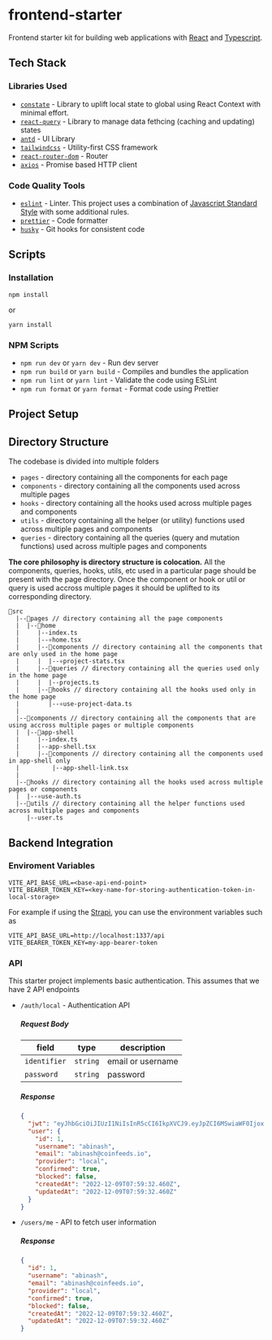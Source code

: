 # frontend-starter

Frontend starter kit for building web applications with [React](https://reactjs.org/) and [Typescript](https://www.typescriptlang.org/).

## Tech Stack

### Libraries Used

- [`constate`](https://www.npmjs.com/package/constate) - Library to uplift local state to global using React Context with minimal effort.
- [`react-query`](https://tanstack.com/query/v4) - Library to manage data fethcing (caching and updating) states
- [`antd`](https://ant.design/) - UI Library
- [`tailwindcss`](https://tailwindcss.com/) - Utility-first CSS framework
- [`react-router-dom`](https://reactrouter.com/) - Router
- [`axios`](https://www.npmjs.com/package/axios) - Promise based HTTP client

### Code Quality Tools

- [`eslint`](https://eslint.org/) - Linter. This project uses a combination of [Javascript Standard Style](https://standardjs.com/) with some additional rules.
- [`prettier`](https://prettier.io/) - Code formatter
- [`husky`](https://typicode.github.io/husky/) - Git hooks for consistent code

## Scripts

### Installation

```
npm install
```

or

```
yarn install
```

### NPM Scripts

- `npm run dev` or `yarn dev` - Run dev server
- `npm run build` or `yarn build` - Compiles and bundles the application
- `npm run lint` or `yarn lint` - Validate the code using ESLint
- `npm run format` or `yarn format` - Format code using Prettier

## Project Setup

## Directory Structure

The codebase is divided into multiple folders

- `pages` - directory containing all the components for each page
- `components` - directory containing all the components used across multiple pages
- `hooks` - directory containing all the hooks used across multiple pages and components
- `utils` - directory containing all the helper (or utility) functions used across multiple pages and components
- `queries` - directory containing all the queries (query and mutation functions) used across multiple pages and components

**The core philosophy is directory structure is colocation.** All the components, queries, hooks, utils, etc used in a particular page should be present with the page directory. Once the component or hook or util or query is used accross multiple pages it should be uplifted to its corresponding directory.

```
📁src
  |--📁pages // directory containing all the page components
  |  |--📁home
  |     |--index.ts
  |     |--⚛️home.tsx
  |     |--📁components // directory containing all the components that are only used in the home page
  |     |  |--⚛️project-stats.tsx
  |     |--📁queries // directory containing all the queries used only in the home page
  |     |  |--projects.ts
  |     |--📁hooks // directory containing all the hooks used only in the home page
  |        |--⚛️use-project-data.ts
  |
  |--📁components // directory containing all the components that are using accross multiple pages or multiple components
  |  |--📁app-shell
  |     |--index.ts
  |     |--app-shell.tsx
  |     |--📁components // directory containing all the components used in app-shell only
  |         |--app-shell-link.tsx
  |
  |--📁hooks // directory containing all the hooks used across multiple pages or components
  |  |--⚛️use-auth.ts
  |--📁utils // directory containing all the helper functions used across multiple pages and components
     |--user.ts
```

## Backend Integration

### Enviroment Variables

```
VITE_API_BASE_URL=<base-api-end-point>
VITE_BEARER_TOKEN_KEY=<key-name-for-storing-authentication-token-in-local-storage>
```

For example if using the [Strapi](https://strapi.io/), you can use the environment variables such as

```env
VITE_API_BASE_URL=http://localhost:1337/api
VITE_BEARER_TOKEN_KEY=my-app-bearer-token
```

### API

This starter project implements basic authentication. This assumes that we have 2 API endpoints

- `/auth/local` - Authentication API

  ##### Request Body

  | field        | type     | description       |
  | ------------ | -------- | ----------------- |
  | `identifier` | `string` | email or username |
  | `password`   | `string` | password          |

  ##### Response

  ```json
  {
    "jwt": "eyJhbGciOiJIUzI1NiIsInR5cCI6IkpXVCJ9.eyJpZCI6MSwiaWF0IjoxNjcwNTg4MTczLCJleHAiOjE2NzMxODAxNzN9.xNbyaxTNHunIeOzcfV-7nF8aAOjQKXm3NGO40ozw2Ro",
    "user": {
      "id": 1,
      "username": "abinash",
      "email": "abinash@coinfeeds.io",
      "provider": "local",
      "confirmed": true,
      "blocked": false,
      "createdAt": "2022-12-09T07:59:32.460Z",
      "updatedAt": "2022-12-09T07:59:32.460Z"
    }
  }
  ```

- `/users/me` - API to fetch user information

  ##### Response

  ```json
  {
    "id": 1,
    "username": "abinash",
    "email": "abinash@coinfeeds.io",
    "provider": "local",
    "confirmed": true,
    "blocked": false,
    "createdAt": "2022-12-09T07:59:32.460Z",
    "updatedAt": "2022-12-09T07:59:32.460Z"
  }
  ```
